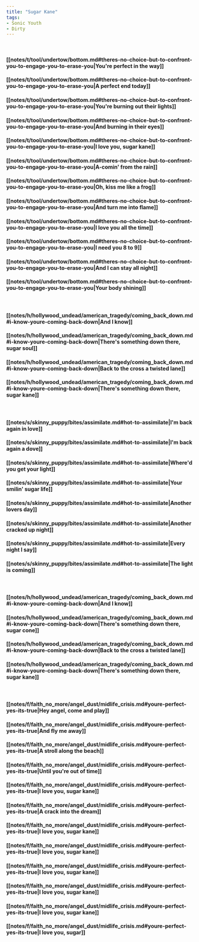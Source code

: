 ```yaml
---
title: "Sugar Kane"
tags:
- Sonic Youth
- Dirty
---
```

&nbsp;
#### [[notes/t/tool/undertow/bottom.md#theres-no-choice-but-to-confront-you-to-engage-you-to-erase-you|You're perfect in the way]]
#### [[notes/t/tool/undertow/bottom.md#theres-no-choice-but-to-confront-you-to-engage-you-to-erase-you|A perfect end today]]
#### [[notes/t/tool/undertow/bottom.md#theres-no-choice-but-to-confront-you-to-engage-you-to-erase-you|You're burning out their lights]]
#### [[notes/t/tool/undertow/bottom.md#theres-no-choice-but-to-confront-you-to-engage-you-to-erase-you|And burning in their eyes]]
#### [[notes/t/tool/undertow/bottom.md#theres-no-choice-but-to-confront-you-to-engage-you-to-erase-you|I love you, sugar kane]]
#### [[notes/t/tool/undertow/bottom.md#theres-no-choice-but-to-confront-you-to-engage-you-to-erase-you|A-comin' from the rain]]
#### [[notes/t/tool/undertow/bottom.md#theres-no-choice-but-to-confront-you-to-engage-you-to-erase-you|Oh, kiss me like a frog]]
#### [[notes/t/tool/undertow/bottom.md#theres-no-choice-but-to-confront-you-to-engage-you-to-erase-you|And turn me into flame]]
#### [[notes/t/tool/undertow/bottom.md#theres-no-choice-but-to-confront-you-to-engage-you-to-erase-you|I love you all the time]]
#### [[notes/t/tool/undertow/bottom.md#theres-no-choice-but-to-confront-you-to-engage-you-to-erase-you|I need you 8 to 9]]
#### [[notes/t/tool/undertow/bottom.md#theres-no-choice-but-to-confront-you-to-engage-you-to-erase-you|And I can stay all night]]
#### [[notes/t/tool/undertow/bottom.md#theres-no-choice-but-to-confront-you-to-engage-you-to-erase-you|Your body shining]]
&nbsp;
#### [[notes/h/hollywood_undead/american_tragedy/coming_back_down.md#i-know-youre-coming-back-down|And I know]]
#### [[notes/h/hollywood_undead/american_tragedy/coming_back_down.md#i-know-youre-coming-back-down|There's something down there, sugar soul]]
#### [[notes/h/hollywood_undead/american_tragedy/coming_back_down.md#i-know-youre-coming-back-down|Back to the cross a twisted lane]]
#### [[notes/h/hollywood_undead/american_tragedy/coming_back_down.md#i-know-youre-coming-back-down|There's something down there, sugar kane]]
&nbsp;
#### [[notes/s/skinny_puppy/bites/assimilate.md#hot-to-assimilate|I'm back again in love]]
#### [[notes/s/skinny_puppy/bites/assimilate.md#hot-to-assimilate|I'm back again a dove]]
#### [[notes/s/skinny_puppy/bites/assimilate.md#hot-to-assimilate|Where'd you get your light]]
#### [[notes/s/skinny_puppy/bites/assimilate.md#hot-to-assimilate|Your smilin' sugar life]]
#### [[notes/s/skinny_puppy/bites/assimilate.md#hot-to-assimilate|Another lovers day]]
#### [[notes/s/skinny_puppy/bites/assimilate.md#hot-to-assimilate|Another cracked up night]]
#### [[notes/s/skinny_puppy/bites/assimilate.md#hot-to-assimilate|Every night I say]]
#### [[notes/s/skinny_puppy/bites/assimilate.md#hot-to-assimilate|The light is coming]]
&nbsp;
#### [[notes/h/hollywood_undead/american_tragedy/coming_back_down.md#i-know-youre-coming-back-down|And I know]]
#### [[notes/h/hollywood_undead/american_tragedy/coming_back_down.md#i-know-youre-coming-back-down|There's something down there, sugar cone]]
#### [[notes/h/hollywood_undead/american_tragedy/coming_back_down.md#i-know-youre-coming-back-down|Back to the cross a twisted lane]]
#### [[notes/h/hollywood_undead/american_tragedy/coming_back_down.md#i-know-youre-coming-back-down|There's something down there, sugar kane]]
&nbsp;
#### [[notes/f/faith_no_more/angel_dust/midlife_crisis.md#youre-perfect-yes-its-true|Hey angel, come and play]]
#### [[notes/f/faith_no_more/angel_dust/midlife_crisis.md#youre-perfect-yes-its-true|And fly me away]]
#### [[notes/f/faith_no_more/angel_dust/midlife_crisis.md#youre-perfect-yes-its-true|A stroll along the beach]]
#### [[notes/f/faith_no_more/angel_dust/midlife_crisis.md#youre-perfect-yes-its-true|Until you're out of time]]
#### [[notes/f/faith_no_more/angel_dust/midlife_crisis.md#youre-perfect-yes-its-true|I love you, sugar kane]]
#### [[notes/f/faith_no_more/angel_dust/midlife_crisis.md#youre-perfect-yes-its-true|A crack into the dream]]
#### [[notes/f/faith_no_more/angel_dust/midlife_crisis.md#youre-perfect-yes-its-true|I love you, sugar kane]]
#### [[notes/f/faith_no_more/angel_dust/midlife_crisis.md#youre-perfect-yes-its-true|I love you, sugar kane]]
#### [[notes/f/faith_no_more/angel_dust/midlife_crisis.md#youre-perfect-yes-its-true|I love you, sugar kane]]
#### [[notes/f/faith_no_more/angel_dust/midlife_crisis.md#youre-perfect-yes-its-true|I love you, sugar kane]]
#### [[notes/f/faith_no_more/angel_dust/midlife_crisis.md#youre-perfect-yes-its-true|I love you, sugar kane]]
#### [[notes/f/faith_no_more/angel_dust/midlife_crisis.md#youre-perfect-yes-its-true|I love you, sugar]]

